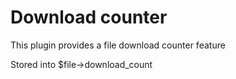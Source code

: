 # Download counter

This plugin provides a file download counter feature

Stored into $file->download_count


